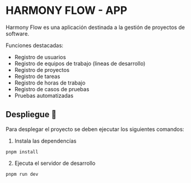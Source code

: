 # HARMONY FLOW - APP

Harmony Flow es una aplicación destinada a la gestión de proyectos de software.

Funciones destacadas:
- Registro de usuarios
- Registro de equipos de trabajo (lineas de desarrollo)
- Registro de proyectos
- Registro de tareas
- Registro de horas de trabajo
- Registro de casos de pruebas
- Pruebas automatizadas

## Despliegue 🚀
Para desplegar el proyecto se deben ejecutar los siguientes comandos:

1. Instala las dependencías
```
pnpm install
```

2. Ejecuta el servidor de desarrollo
```
pnpm run dev
```